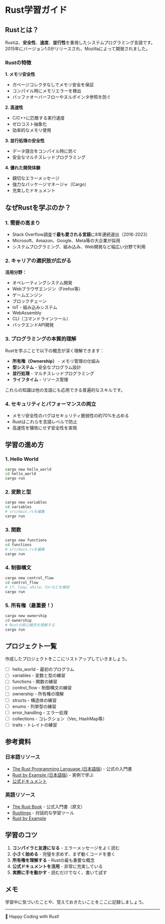 # Rust学習ガイド

## Rustとは？

Rustは、**安全性**、**速度**、**並行性**を重視したシステムプログラミング言語です。2015年にバージョン1.0がリリースされ、Mozillaによって開発されました。

### Rustの特徴

**1. メモリ安全性**
- ガベージコレクタなしでメモリ安全を保証
- コンパイル時にメモリエラーを検出
- バッファオーバーフローやヌルポインタ参照を防ぐ

**2. 高速性**
- C/C++に匹敵する実行速度
- ゼロコスト抽象化
- 効率的なメモリ使用

**3. 並行処理の安全性**
- データ競合をコンパイル時に防ぐ
- 安全なマルチスレッドプログラミング

**4. 優れた開発体験**
- 親切なエラーメッセージ
- 強力なパッケージマネージャ（Cargo）
- 充実したドキュメント

## なぜRustを学ぶのか？

### 1. 需要の高まり

- Stack Overflow調査で**最も愛される言語**に8年連続選出（2016-2023）
- Microsoft、Amazon、Google、Meta等の大企業が採用
- システムプログラミング、組み込み、Web開発など幅広い分野で利用

### 2. キャリアの選択肢が広がる

**活用分野：**
- オペレーティングシステム開発
- Webブラウザエンジン（Firefox等）
- ゲームエンジン
- ブロックチェーン
- IoT・組み込みシステム
- WebAssembly
- CLI（コマンドラインツール）
- バックエンドAPI開発

### 3. プログラミングの本質的理解

Rustを学ぶことで以下の概念が深く理解できます：

- **所有権（Ownership）** - メモリ管理の仕組み
- **型システム** - 安全なプログラム設計
- **並行処理** - マルチスレッドプログラミング
- **ライフタイム** - リソース管理

これらの知識は他の言語にも応用できる普遍的なスキルです。

### 4. セキュリティとパフォーマンスの両立

- メモリ安全性のバグはセキュリティ脆弱性の約70%を占める
- Rustはこれらを言語レベルで防止
- 高速性を犠牲にせず安全性を実現

## 学習の進め方

### 1. Hello World

```bash
cargo new hello_world
cd hello_world
cargo run
```

### 2. 変数と型

```bash
cargo new variables
cd variables
# src/main.rsを編集
cargo run
```

### 3. 関数

```bash
cargo new functions
cd functions
# src/main.rsを編集
cargo run
```

### 4. 制御構文

```bash
cargo new control_flow
cd control_flow
# if、loop、while、forなどを練習
cargo run
```

### 5. 所有権（最重要！）

```bash
cargo new ownership
cd ownership
# Rustの核心概念を理解する
cargo run
```

## プロジェクト一覧

作成したプロジェクトをここにリストアップしていきましょう。

- [ ] hello_world - 最初のプログラム
- [ ] variables - 変数と型の練習
- [ ] functions - 関数の練習
- [ ] control_flow - 制御構文の練習
- [ ] ownership - 所有権の理解
- [ ] structs - 構造体の練習
- [ ] enums - 列挙型の練習
- [ ] error_handling - エラー処理
- [ ] collections - コレクション（Vec, HashMap等）
- [ ] traits - トレイトの練習

## 参考資料

### 日本語リソース
- [The Rust Programming Language (日本語版)](https://doc.rust-jp.rs/book-ja/) - 公式の入門書
- [Rust by Example (日本語版)](https://doc.rust-jp.rs/rust-by-example-ja/) - 実例で学ぶ
- [公式ドキュメント](https://www.rust-lang.org/ja)

### 英語リソース
- [The Rust Book](https://doc.rust-lang.org/book/) - 公式入門書（原文）
- [Rustlings](https://github.com/rust-lang/rustlings) - 対話的な学習ツール
- [Rust by Example](https://doc.rust-lang.org/rust-by-example/)

## 学習のコツ

1. **コンパイラと友達になる** - エラーメッセージをよく読む
2. **小さく始める** - 完璧を求めず、まず動くコードを書く
3. **所有権を理解する** - Rustの最も重要な概念
4. **公式ドキュメントを活用** - 非常に充実している
5. **実際に手を動かす** - 読むだけでなく、書いて試す

## メモ

学習中に気づいたことや、覚えておきたいことをここに記録しましょう。

---

🦀 Happy Coding with Rust!